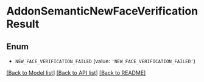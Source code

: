 # AddonSemanticNewFaceVerificationResult


## Enum

* `NEW_FACE_VERIFICATION_FAILED` (value: `'NEW_FACE_VERIFICATION_FAILED'`)

[[Back to Model list]](../README.md#documentation-for-models) [[Back to API list]](../README.md#documentation-for-api-endpoints) [[Back to README]](../README.md)


